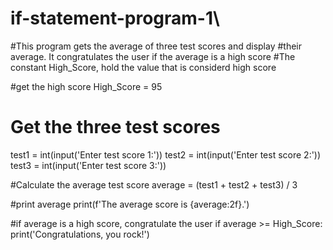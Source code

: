 # if-statement-program-1\
#This program gets the average of three test scores and display
#their average. It congratulates the user if the average is a high score
#The constant High_Score, hold the value that is considerd high score

#get the high score
High_Score = 95

# Get the three test scores
test1 = int(input('Enter test score 1:'))
test2 = int(input('Enter test score 2:'))
test3 = int(input('Enter test score 3:'))

#Calculate the average test score
average = (test1 + test2 + test3) / 3

#print average
print(f'The average score is {average:2f}.')

#if average is a high score, congratulate the user
if average >= High_Score:
    print('Congratulations, you rock!')
    
